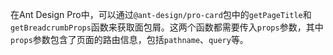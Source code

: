 在Ant Design Pro中，可以通过`@ant-design/pro-card`包中的`getPageTitle`和`getBreadcrumbProps`函数来获取面包屑。这两个函数都需要传入`props`参数，其中`props`参数包含了页面的路由信息，包括`pathname`、`query`等。
